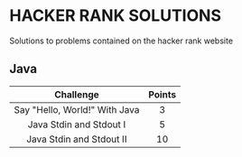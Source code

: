 # HACKER RANK SOLUTIONS

Solutions to problems contained on the hacker rank website

## Java

|                                                          Challenge                                                         | Points |
|:--------------------------------------------------------------------------------------------------------------------------:|:------:|
| Say "Hello, World!" With Java                                                                                              |    3   |
| Java Stdin and Stdout I                                                                                            	     |    5   |
| Java Stdin and Stdout II	                                                                                       	     |    10  |
